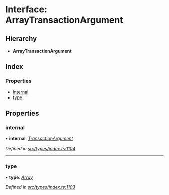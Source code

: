 # Interface: ArrayTransactionArgument

## Hierarchy

* **ArrayTransactionArgument**

## Index

### Properties

* [internal](arraytransactionargument.md#internal)
* [type](arraytransactionargument.md#type)

## Properties

###  internal

• **internal**: *[TransactionArgument](../globals.md#transactionargument)*

*Defined in [src/types/index.ts:1104](https://github.com/PolymeshAssociation/polymesh-sdk/blob/46845947/src/types/index.ts#L1104)*

___

###  type

• **type**: *[Array](../enums/transactionargumenttype.md#array)*

*Defined in [src/types/index.ts:1103](https://github.com/PolymeshAssociation/polymesh-sdk/blob/46845947/src/types/index.ts#L1103)*
